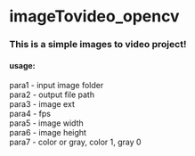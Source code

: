 # imageTovideo_opencv
### This is a simple images to video project!
#### usage:

para1 - input image folder  
para2 - output file path  
para3 - image ext  
para4 - fps  
para5 - image width  
para6 - image height  
para7 - color or gray, color 1, gray 0
